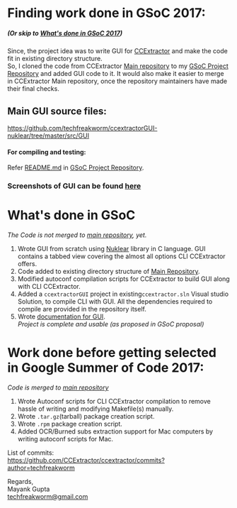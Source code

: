 # Finding work done in GSoC 2017:
##### (Or skip to [What's done in GSoC 2017](#what-is-done-in-gsoc))
Since, the project idea was to write GUI for [CCExtractor](https://www.ccextractor.org) and make the code fit in existing directory structure. </br>
So, I cloned the code from CCExtractor [Main repository](https://www.github.com/CCExtractor/ccextractor) to my [GSoC Project Repository](https://github.com/techfreakworm/ccextractorGUI-nuklear) and added GUI code to it. It would also make it easier to merge in CCExtractor Main repository, once the repository maintainers have made their final checks.

## Main GUI source files:
https://github.com/techfreakworm/ccextractorGUI-nuklear/tree/master/src/GUI </br>

#### For compiling and testing:
Refer [README.md](https://github.com/techfreakworm/ccextractorGUI-nuklear/blob/master/README.md#compile-ccx-gui) in [GSoC Project Repository](https://github.com/techfreakworm/ccextractorGUI-nuklear).
### Screenshots of GUI can be found [here](https://github.com/techfreakworm/ccextractorGUI-nuklear/tree/master/GSoC2017_GUI_screens)

# <a id="what-is-done-in-gsoc">What's done in GSoC</a>

*The Code is not merged to [main repository](https://www.github.com/CCExtractor/ccextractor), yet.*
1. Wrote GUI from scratch using [Nuklear](https://github.com/vurtun/nuklear) library in C language. GUI contains a tabbed view covering the almost all options CLI CCExtractor offers.
2. Code added to existing directory structure of [Main Repository](https://www.github.com/CCExtractor/ccextractor).
3. Modified autoconf compilation scripts for CCExtractor to build GUI along with CLI CCExtractor.
4. Added a `ccextractorGUI` project in existing`ccextractor.sln` Visual studio Solution, to compile CLI with GUI. All the dependencies required to compile are provided in the repository itself.
5. Wrote [documentation for GUI](https://github.com/techfreakworm/ccextractorGUI-nuklear/blob/master/guidoc.md). </br>
*Project is complete and usable (as proposed in GSoC proposal)*

# Work done before getting selected in Google Summer of Code 2017:
*Code is merged to [main repository](https://www.github.com/CCExtractor/ccextractor)*
1. Wrote Autoconf scripts for CLI CCExtractor compilation to remove hassle of writing and modifying Makefile(s) manually.
2. Wrote `.tar.gz`(tarball) package creation script.
3. Wrote `.rpm` package creation script.
4. Added OCR/Burned subs extraction support for Mac computers by writing autoconf scripts for Mac. </br>

List of commits:</br>
https://github.com/CCExtractor/ccextractor/commits?author=techfreakworm

Regards,</br>
Mayank Gupta</br> 
techfreakworm@gmail.com
